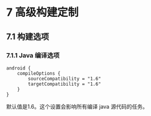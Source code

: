 # 7 高级构建定制

## 7.1 构建选项

### 7.1.1 Java 编译选项

    android {
        compileOptions {
            sourceCompatibility = "1.6"
            targetCompatibility = "1.6"
        }
    }
    
默认值是1.6。这个设置会影响所有编译 java 源代码的任务。